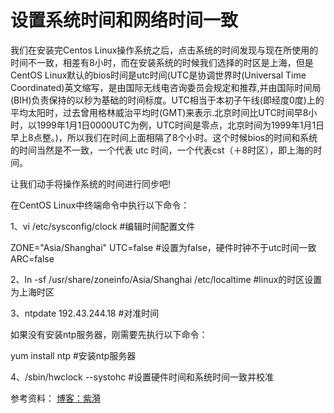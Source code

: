 # 设置系统时间和网络时间一致

我们在安装完Centos Linux操作系统之后，点击系统的时间发现与现在所使用的时间不一致，相差有8小时，而在安装系统的时候我们选择的时区是上海，但是CentOS Linux默认的bios时间是utc时间(UTC是协调世界时(Universal Time Coordinated)英文缩写，是由国际无线电咨询委员会规定和推荐,并由国际时间局(BIH)负责保持的以秒为基础的时间标度。UTC相当于本初子午线(即经度0度)上的平均太阳时，过去曾用格林威治平均时(GMT)来表示.北京时间比UTC时间早8小时，以1999年1月1日0000UTC为例，UTC时间是零点，北京时间为1999年1月1日早上8点整。)，所以我们在时间上面相隔了8个小时。这个时候bios的时间和系统的时间当然是不一致，一个代表 utc 时间，一个代表cst（＋8时区），即上海的时间。

让我们动手将操作系统的时间进行同步吧!

在CentOS Linux中终端命令中执行以下命令：

1、vi /etc/sysconfig/clock   #编辑时间配置文件

ZONE="Asia/Shanghai"
UTC=false                          #设置为false，硬件时钟不于utc时间一致
ARC=false

2、ln -sf /usr/share/zoneinfo/Asia/Shanghai    /etc/localtime    #linux的时区设置为上海时区

3、ntpdate 192.43.244.18    #对准时间

如果没有安装ntp服务器，刚需要先执行以下命令：

yum install ntp #安装ntp服务器

4、/sbin/hwclock --systohc   #设置硬件时间和系统时间一致并校准



参考资料： [博客：紫漪](https://blog.csdn.net/u011391839/article/details/62892020/)
